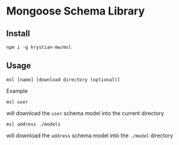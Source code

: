 # Mongoose Schema Library
## Install
```
npm i -g krystian-mw/msl
```

## Usage
```
msl [name] [download directory (optional)]
```
Example
```
msl user
```
will download the `user` schema model into the current directory
```
msl address ./models
```
will download the `address` schema model into the `./model` directory

